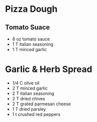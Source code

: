 # Pizza Dough

## Tomato Suace
*	8		oz	tomato sauce
*	1		T	italian seasoning
*	1		T	minced garlic

# Garlic & Herb Spread
*	1/4		C	olive oil
*	2		T	minced garlic
*	2		T	italian seasoning
*	2		T	dried chives
*	2		T	grated parmesan cheese
*	1		T	dried parsley
*	1		t	crushed red peppers

